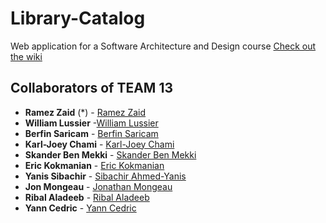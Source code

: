 # Library-Catalog
Web application for a Software Architecture and Design course
[Check out the wiki](https://github.com/ramzouza/Library-Catalog/wiki)

## Collaborators of TEAM 13

* **Ramez Zaid** (*) - [Ramez Zaid](https://github.com/ramzouza) 
* **William Lussier**  -[William Lussier](https://github.com/lussier115) 
* **Berfin Saricam** - [Berfin Saricam](https://github.com/GitBsrc) 
* **Karl-Joey Chami** - [Karl-Joey Chami](https://github.com/karlchami)
* **Skander Ben Mekki** - [Skander Ben Mekki](https://github.com/skanderbm123)
* **Eric Kokmanian** - [Eric Kokmanian](https://github.com/EricKokmanian)
* **Yanis Sibachir** - [Sibachir Ahmed-Yanis](https://github.com/yanis333)
* **Jon Mongeau** - [Jonathan Mongeau](https://github.com/jonthemango)
* **Ribal Aladeeb**  - [Ribal Aladeeb](https://github.com/ribal-aladeeb)
* **Yann Cedric** - [Yann Cedric](https://github.com/YannCedric)